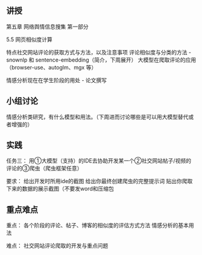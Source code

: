 讲授
-------
第五章 网络舆情信息搜集 第一部分

5.5 网页相似度计算

特点社交网站评论的获取方式与方法，以及注意事项
评论相似度与分类的方法 - snownlp 和 sentence-embedding（简介，下周展开）
大模型在爬取评论的应用（browser-use、autoglm、mgx 等）

情感分析现在在学生阶段的用处 - 论文撰写

小组讨论
--------
情感分析类研究，有什么模型和用法。（下周进而讨论哪些是可以用大模型替代或者增强的）


实践
-------
任务三：
用①大模型（支持）的IDE去协助开发某一个②社交网站帖子/视频的评论的③爬虫（爬虫框架任意）

要求：
给出开发时所用ide的截图
给出你最终创建爬虫的完整提示词
贴出你爬取下来的数据的展示截图（不要发word和压缩包


重点难点
-------
重点：
各个阶段的评论、帖子、博客的相似度的评估方式方法
情感分析的基本用法

难点：
社交网站评论爬取的开发与重点问题
